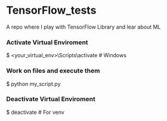 # TensorFlow_tests
A repo where I play with TensorFlow Library and lear about ML

### Activate Virtual Enviroment
$ <your_virtual_env>\Scripts\activate    # Windows

### Work on files and execute them
$ python my_script.py

### Deactivate Virtual Enviroment
$ deactivate  # For venv